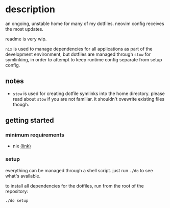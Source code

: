 # description
an ongoing, unstable home for many of my dotfiles. neovim config receives the most updates.

readme is very wip.

`nix` is used to manage dependencies for all applications as part of the development environment, but dotfiles are managed through `stow` for symlinking, in order to attempt to keep runtime config separate from setup config.

## notes
- `stow` is used for creating dotfile symlinks into the home directory. please read about `stow` if you are not familiar. it shouldn't ovewrite existing files though.

## getting started
### minimum requirements
- nix [(link)](https://nixos.org)

### setup
everything can be managed through a shell script. just run `./do` to see what's available.

to install all dependencies for the dotfiles, run from the root of the repository:
```sh
./do setup
```
